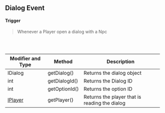 ## Dialog Event


#### Trigger
> Whenever a Player open a dialog with a Npc
<br>
<br>



Modifier and Type | Method | Description
------- | ------------- | -------------------------------------------------------------
IDialog | getDialog() | Returns the dialog object
int | getDialogId() | Returns the Dialog ID
int | getOptionId() | Returns the option ID
[IPlayer](https://github.com/PewDizinho/CustomNPCPlus-Script-Documentation/blob/main/IEntity/IPlayer.md) | getPlayer() | Returns the player that is reading the dialog
